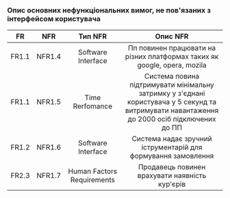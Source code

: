### Опис основних нефункціональних вимог, не пов'язаних з інтерфейсом користувача
|   FR  |   NFR  |           Тип NFR          |                                                    Опис NFR                                                                                  |
|:-----:|:------:|:--------------------------:|:--------------------------------------------------------------------------------------------------------------------------------------------:|
| FR1.1 | NFR1.4 |     Software Interface     | Пп повинен працювати на різних платформах таких як google, opera, mozila                                                                     |
| FR1.1 | NFR1.5 |       Time Rerfomance      | Система повина підтримувати мінімальну затримку у з'єднані користувача у 5 секунд та витримувати навантаження до 2000 осіб підключених до ПП |
| FR1.2 | NFR1.6 |     Software Interface     |                  Система надає зручний іструментарій для формування замовлення                                                               | 
| FR2.3 | NFR1.7 | Human Factors Requirements |                                 Продавець повинен врахувати наявність кур'єрів                                                               |


